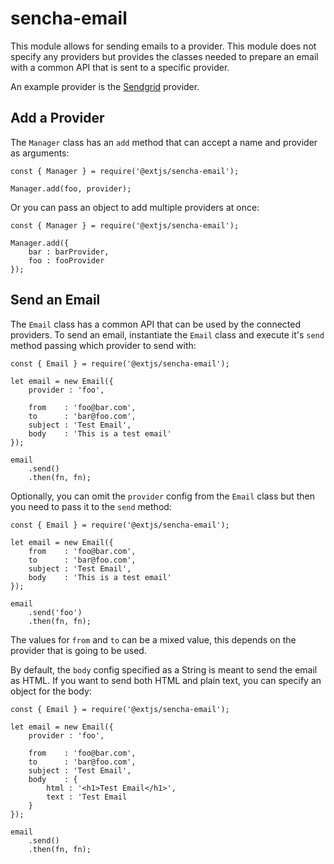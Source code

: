 # sencha-email

This module allows for sending emails to a provider. This module does not specify any providers but provides the classes needed to
prepare an email with a common API that is sent to a specific provider.

An example provider is the [Sendgrid](https://mitchell.io/sencha/sencha-sendgrid) provider.

## Add a Provider

The `Manager` class has an `add` method that can accept a name and provider as arguments:

    const { Manager } = require('@extjs/sencha-email');

    Manager.add(foo, provider);

Or you can pass an object to add multiple providers at once:

    const { Manager } = require('@extjs/sencha-email');

    Manager.add({
        bar : barProvider,
        foo : fooProvider
    });

## Send an Email

The `Email` class has a common API that can be used by the connected providers. To send an email, instantiate the `Email` class
and execute it's `send` method passing which provider to send with:

    const { Email } = require('@extjs/sencha-email');

    let email = new Email({
        provider : 'foo',

        from    : 'foo@bar.com',
        to      : 'bar@foo.com',
        subject : 'Test Email',
        body    : 'This is a test email'
    });

    email
        .send()
        .then(fn, fn);

Optionally, you can omit the `provider` config from the `Email` class but then you need to pass it to the `send` method:

    const { Email } = require('@extjs/sencha-email');

    let email = new Email({
        from    : 'foo@bar.com',
        to      : 'bar@foo.com',
        subject : 'Test Email',
        body    : 'This is a test email'
    });

    email
        .send('foo')
        .then(fn, fn);

The values for `from` and `to` can be a mixed value, this depends on the provider that is going to be used.

By default, the `body` config specified as a String is meant to send the email as HTML. If you want to send both HTML and plain text,
you can specify an object for the body:

    const { Email } = require('@extjs/sencha-email');

    let email = new Email({
        provider : 'foo',

        from    : 'foo@bar.com',
        to      : 'bar@foo.com',
        subject : 'Test Email',
        body    : {
            html : '<h1>Test Email</h1>',
            text : 'Test Email
        }
    });

    email
        .send()
        .then(fn, fn);
